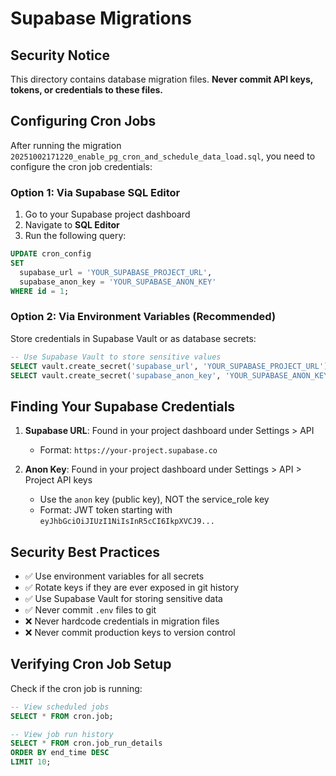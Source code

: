 # Supabase Migrations

## Security Notice

This directory contains database migration files. **Never commit API keys, tokens, or credentials to these files.**

## Configuring Cron Jobs

After running the migration `20251002171220_enable_pg_cron_and_schedule_data_load.sql`, you need to configure the cron job credentials:

### Option 1: Via Supabase SQL Editor

1. Go to your Supabase project dashboard
2. Navigate to **SQL Editor**
3. Run the following query:

```sql
UPDATE cron_config
SET
  supabase_url = 'YOUR_SUPABASE_PROJECT_URL',
  supabase_anon_key = 'YOUR_SUPABASE_ANON_KEY'
WHERE id = 1;
```

### Option 2: Via Environment Variables (Recommended)

Store credentials in Supabase Vault or as database secrets:

```sql
-- Use Supabase Vault to store sensitive values
SELECT vault.create_secret('supabase_url', 'YOUR_SUPABASE_PROJECT_URL');
SELECT vault.create_secret('supabase_anon_key', 'YOUR_SUPABASE_ANON_KEY');
```

## Finding Your Supabase Credentials

1. **Supabase URL**: Found in your project dashboard under Settings > API
   - Format: `https://your-project.supabase.co`

2. **Anon Key**: Found in your project dashboard under Settings > API > Project API keys
   - Use the `anon` key (public key), NOT the service_role key
   - Format: JWT token starting with `eyJhbGciOiJIUzI1NiIsInR5cCI6IkpXVCJ9...`

## Security Best Practices

- ✅ Use environment variables for all secrets
- ✅ Rotate keys if they are ever exposed in git history
- ✅ Use Supabase Vault for storing sensitive data
- ✅ Never commit `.env` files to git
- ❌ Never hardcode credentials in migration files
- ❌ Never commit production keys to version control

## Verifying Cron Job Setup

Check if the cron job is running:

```sql
-- View scheduled jobs
SELECT * FROM cron.job;

-- View job run history
SELECT * FROM cron.job_run_details
ORDER BY end_time DESC
LIMIT 10;
```
